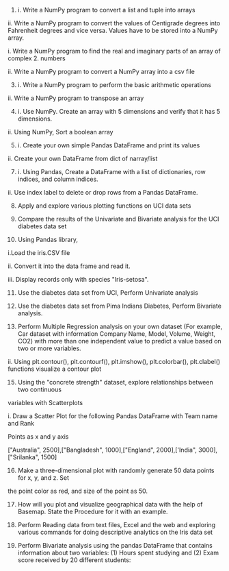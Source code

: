 

1. i. Write a NumPy program to convert a list and tuple into arrays

ii. Write a NumPy program to convert the values of Centigrade degrees into Fahrenheit degrees and vice versa. Values have to be stored into a NumPy array.

i. Write a NumPy program to find the real and imaginary parts of an array of complex 2. numbers

ii. Write a NumPy program to convert a NumPy array into a csv file

3. i. Write a NumPy program to perform the basic arithmetic operations

ii. Write a NumPy program to transpose an array

4. i. Use NumPy. Create an array with 5 dimensions and verify that it has 5 dimensions.

ii. Using NumPy, Sort a boolean array

5. i. Create your own simple Pandas DataFrame and print its values

ii. Create your own DataFrame from dict of narray/list



7. i. Using Pandas, Create a DataFrame with a list of dictionaries, row indices, and column indices.

ii. Use index label to delete or drop rows from a Pandas DataFrame.

8. Apply and explore various plotting functions on UCI data sets

9. Compare the results of the Univariate and Bivariate analysis for the UCI diabetes data set

10. Using Pandas library,

i.Load the iris.CSV file

ii. Convert it into the data frame and read it.

iii. Display records only with species "Iris-setosa".

11. Use the diabetes data set from UCI, Perform Univariate analysis

12. Use the diabetes data set from Pima Indians Diabetes, Perform Bivariate analysis.

13. Perform Multiple Regression analysis on your own dataset (For example, Car dataset with information Company Name, Model, Volume, Weight, CO2) with more than one independent value to predict a value based on two or more variables.



ii. Using plt.contour(), plt.contourf(), plt.imshow(), plt.colorbar(), plt.clabel() functions visualize a contour plot

15. Using the "concrete strength" dataset, explore relationships between two continuous

variables with Scatterplots

i. Draw a Scatter Plot for the following Pandas DataFrame with Team name and Rank

Points as x and y axis

["Australia", 2500],["Bangladesh", 1000],["England", 2000],['India", 3000],["Srilanka", 1500]

16. Make a three-dimensional plot with randomly generate 50 data points for x, y, and z. Set

the point color as red, and size of the point as 50.

17. How will you plot and visualize geographical data with the help of Basemap. State the Procedure for it with an example.

18. Perform Reading data from text files, Excel and the web and exploring various commands for doing descriptive analytics on the Iris data set

20. Perform Bivariate analysis using the pandas DataFrame that contains information about two variables: (1) Hours spent studying and (2) Exam score received by 20 different students:
